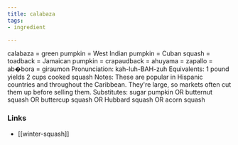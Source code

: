 ```yaml
---
title: calabaza
tags:
- ingredient

---
```

calabaza = green pumpkin = West Indian pumpkin = Cuban squash = toadback = Jamaican pumpkin = crapaudback = ahuyama = zapallo = ab�bora = giraumon Pronunciation: kah-luh-BAH-zuh Equivalents: 1 pound yields 2 cups cooked squash Notes: These are popular in Hispanic countries and throughout the Caribbean. They're large, so markets often cut them up before selling them. Substitutes: sugar pumpkin OR butternut squash OR buttercup squash OR Hubbard squash OR acorn squash

### Links

* [[winter-squash]]
